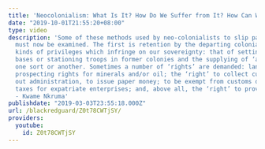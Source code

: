 ```yaml
---
title: 'Neocolonialism: What Is It? How Do We Suffer from It? How Can We Cure It?'
date: "2019-10-01T21:55:20+08:00"
type: video
description: 'Some of these methods used by neo-colonialists to slip past our guard
  must now be examined. The first is retention by the departing colonialists of various
  kinds of privileges which infringe on our sovereignty: that of setting up military
  bases or stationing troops in former colonies and the supplying of ‘advisers’ of
  one sort or another. Sometimes a number of ‘rights’ are demanded: land concessions,
  prospecting rights for minerals and/or oil; the ‘right’ to collect customs, to carry
  out administration, to issue paper money; to be exempt from customs duties and/or
  taxes for expatriate enterprises; and, above all, the ‘right’ to provide ‘aid’."
  - Kwame Nkruma'
publishdate: "2019-03-03T23:55:18.000Z"
url: /blackredguard/Z0t78CWTjSY/
providers:
  youtube:
    id: Z0t78CWTjSY
---
```

